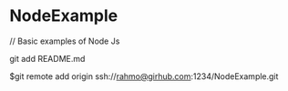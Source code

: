 # NodeExample
// Basic examples  of Node Js 


git add README.md

$git remote add origin ssh://rahmo@girhub.com:1234/NodeExample.git
